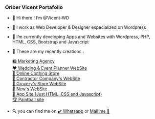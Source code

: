 ### Oriber Vicent Portafolio

- 👋 Hi there !  I’m @Vicent-WD
- 🌃 I work as Web Developer & Designer especialized on Wordpress
- 🌱 I’m currently developing Apps and Websites with Wordpress, PHP, HTML, CSS, Bootstrap and Javascript
- 🦾 These are my recently creations :
  
     <a href="https://vicent-wd.github.io/Agencia.github.io/" target="_blank">    🛍️ Marketing Agency</a> <br>
     <a href="https://personalplus.com.ve" target="_blank" >    ❤️ Wedding & Event Planner WebSite</a> <br>
     <a href="https://vicent-wd.github.io/TiendaDeRopa.github.io/" target="_blank" >    🧥 Online Clothing Store</a> <br>
     <a href="https://vicent-wd.github.io/thehugecompany.github.io/" target="_blank" >    🚧 Contractor Company's WebSite</a> <br>
     <a href="https://vicent-wd.github.io/summermarket.github.io/" target="_blank" >    🥑 Grocery's Store WebSite</a> <br>
     <a href="https://vicent-wd.github.io/rush.github.io/" target="_blank" >    📰 New´s WebSite</a> <br>
     <a href="https://vicent-wd.github.io/QuickLandingPage.github.io/" target="_blank" >    📲 App Site (Just HTML, CSS and Javascript)</a> <br>
     <a href="https://vicent-wd.github.io/paintball.github.io/" target="_blank" >    🏆 Paintball site </a> <br>
    
  
- 🔍 you can find me on
   	<a href="https://wa.me/+584147894210" target="_blank">✔️ Whatsapp</a> or <a href="mailto:olivervicent.wd@gmail.com" target="_blank">Mail me 📩</a>   
